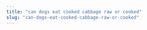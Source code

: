 ```yaml
---
title: "can dogs eat cooked cabbage raw or cooked"
slug: "can-dogs-eat-cooked-cabbage-raw-or-cooked"
---
```


